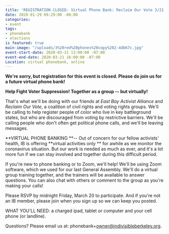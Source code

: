 ```yaml
---
title: 'REGISTRATION CLOSED: Virtual Phone Bank: Reclaim Our Vote 3/21'
date: 2020-01-29 09:29:00 -08:00
categories:
- event
tags:
- phonebank
- elections
is featured: true
main-image: "/uploads/3%20red%20phones%20copy%202-4db67c.jpg"
event-start-date: 2020-03-21 13:00:00 -07:00
event-end-date: 2020-03-21 16:00:00 -07:00
Location: virtual phonebank, online
---
```


**We're sorry, but registration for this event is closed.  Please do join us for a future virtual phone bank!**


 **Help Fight Voter Suppression!  Together as a group -- but virtually!**

That's what we'll be doing with our friends at *East Bay Activist Alliance* and *Reclaim Our Vote*, a coalition of civil rights and voting rights groups.  We'll be calling to help register people of color who live in key battleground states, but who are discouraged from voting by restrictive barriers.  We'll be calling people who don't often get political phone calls, and we'll be leaving messages.

**VIRTUAL PHONE BANKING **--  Out of concern for our fellow activists' health, IB is offering \*\*virtual activities only \*\* for awhile as we monitor the coronavirus situation.  But our work is needed as much as ever, and it's a lot more fun if we can stay involved and together during this difficult period.

If you're new to phone banking or to Zoom, we'll help! We'll be using Zoom software, which we used for our last General Assembly.  We'll do a virtual group training together, and the trainers will be available to answer questions.  You can also chat with others or comment to the group as you're making your calls!

Please RSVP by midnight Friday, March 20 to participate.  And if you're not an IB member, please join when you sign up so we can keep you posted.

WHAT YOU'LL NEED: a charged ipad, tablet or computer and your cell phone (or landline).

Questions? Please email us at: phonebank\+owner@indivisibleberkeley.org.